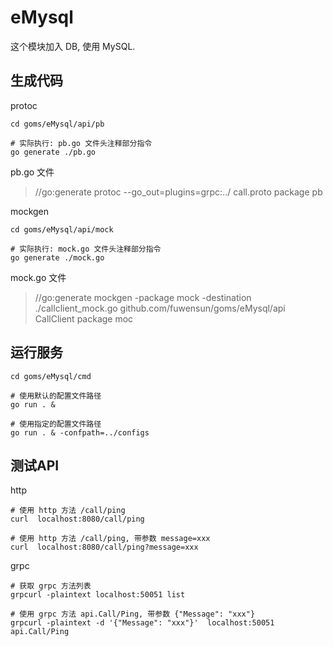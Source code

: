
# eMysql

这个模块加入 DB, 使用 MySQL.


## 生成代码

protoc
```
cd goms/eMysql/api/pb

# 实际执行: pb.go 文件头注释部分指令 
go generate ./pb.go 
```
pb.go 文件

> //go:generate protoc --go_out=plugins=grpc:../ call.proto
package pb


mockgen
```
cd goms/eMysql/api/mock

# 实际执行: mock.go 文件头注释部分指令 
go generate ./mock.go
```
mock.go 文件
> //go:generate mockgen  -package mock -destination ./callclient_mock.go  github.com/fuwensun/goms/eMysql/api CallClient
package moc


## 运行服务
```
cd goms/eMysql/cmd

# 使用默认的配置文件路径
go run . &  

# 使用指定的配置文件路径
go run . & -confpath=../configs  
```


## 测试API

http
```
# 使用 http 方法 /call/ping
curl  localhost:8080/call/ping

# 使用 http 方法 /call/ping, 带参数 message=xxx
curl  localhost:8080/call/ping?message=xxx
```

grpc
```
# 获取 grpc 方法列表
grpcurl -plaintext localhost:50051 list

# 使用 grpc 方法 api.Call/Ping, 带参数 {"Message": "xxx"}
grpcurl -plaintext -d '{"Message": "xxx"}'  localhost:50051 api.Call/Ping 

```